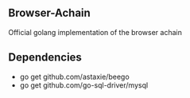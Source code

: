 ## Browser-Achain

Official golang implementation of the browser achain

## Dependencies

 * go get github.com/astaxie/beego
 * go get github.com/go-sql-driver/mysql


